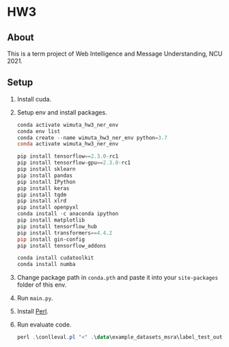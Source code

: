 # HW3

## About

This is a term project of Web Intelligence and Message Understanding, NCU 2021.

## Setup

1. Install cuda.

2. Setup env and install packages.

    ``` powershell
    conda activate wimuta_hw3_ner_env
    conda env list
    conda create --name wimuta_hw3_ner_env python=3.7
    conda activate wimuta_hw3_ner_env

    pip install tensorflow==2.3.0-rc1
    pip install tensorflow-gpu==2.3.0-rc1
    pip install sklearn
    pip install pandas
    pip install IPython
    pip install keras
    pip install tqdm
    pip install xlrd
    pip install openpyxl
    conda install -c anaconda ipython
    pip install matplotlib
    pip install tensorflow_hub
    pip install transformers==4.4.2
    pip install gin-config
    pip install tensorflow_addons

    conda install cudatoolkit
    conda install numba
    ```

3. Change package path in `conda.pth` and paste it into your `site-packages` folder of this env.

4. Run `main.py`.

5. Install [Perl](https://www.perl.org/get.html).

6. Run evaluate code.

    ``` powershell
    perl .\conlleval.pl "<" .\data\example_datasets_msra\label_test_output.txt
    ```
